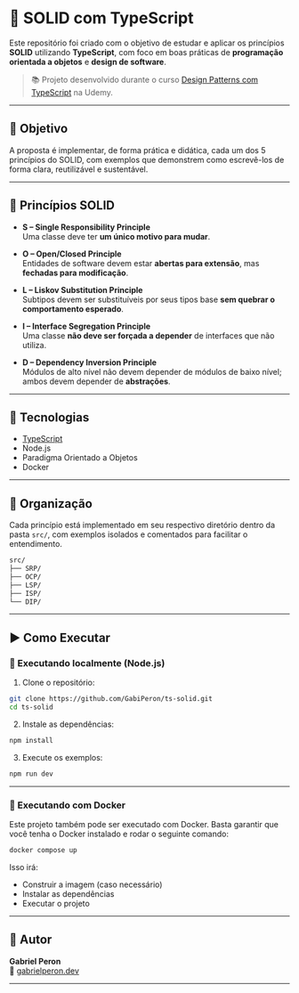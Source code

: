 # 🧱 SOLID com TypeScript

Este repositório foi criado com o objetivo de estudar e aplicar os princípios **SOLID** utilizando **TypeScript**, com foco em boas práticas de **programação orientada a objetos** e **design de software**.

> 📚 Projeto desenvolvido durante o curso [Design Patterns com TypeScript](https://www.udemy.com/course/curso-design-patterns-typescript) na Udemy.

---

## 🎯 Objetivo

A proposta é implementar, de forma prática e didática, cada um dos 5 princípios do SOLID, com exemplos que demonstrem como escrevê-los de forma clara, reutilizável e sustentável.

---

## 📐 Princípios SOLID

- **S – Single Responsibility Principle**  
  Uma classe deve ter **um único motivo para mudar**.

- **O – Open/Closed Principle**  
  Entidades de software devem estar **abertas para extensão**, mas **fechadas para modificação**.

- **L – Liskov Substitution Principle**  
  Subtipos devem ser substituíveis por seus tipos base **sem quebrar o comportamento esperado**.

- **I – Interface Segregation Principle**  
  Uma classe **não deve ser forçada a depender** de interfaces que não utiliza.

- **D – Dependency Inversion Principle**  
  Módulos de alto nível não devem depender de módulos de baixo nível; ambos devem depender de **abstrações**.

---

## 🚀 Tecnologias

- [TypeScript](https://www.typescriptlang.org/)
- Node.js
- Paradigma Orientado a Objetos
- Docker

---

## 📂 Organização

Cada princípio está implementado em seu respectivo diretório dentro da pasta `src/`, com exemplos isolados e comentados para facilitar o entendimento.

```bash
src/
├── SRP/
├── OCP/
├── LSP/
├── ISP/
└── DIP/
```

---

## ▶️ Como Executar

### 🔧 Executando localmente (Node.js)

1. Clone o repositório:

```bash
git clone https://github.com/GabiPeron/ts-solid.git
cd ts-solid
```

2. Instale as dependências:

```bash
npm install
```

3. Execute os exemplos:

```bash
npm run dev
```

---

### 🐳 Executando com Docker

Este projeto também pode ser executado com Docker. Basta garantir que você tenha o Docker instalado e rodar o seguinte comando:

```bash
docker compose up
```

Isso irá:

- Construir a imagem (caso necessário)
- Instalar as dependências
- Executar o projeto

---

## 🧠 Autor

**Gabriel Peron**  
🔗 [gabrielperon.dev](https://gabrielperon.dev)  

---
